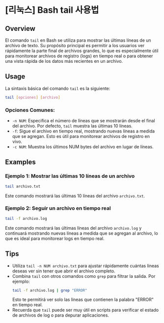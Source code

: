 # [리눅스] Bash tail 사용법

## Overview
El comando `tail` en Bash se utiliza para mostrar las últimas líneas de un archivo de texto. Su propósito principal es permitir a los usuarios ver rápidamente la parte final de archivos grandes, lo que es especialmente útil para monitorear archivos de registro (logs) en tiempo real o para obtener una vista rápida de los datos más recientes en un archivo.

## Usage
La sintaxis básica del comando `tail` es la siguiente:

```bash
tail [opciones] [archivo]
```

### Opciones Comunes:
- `-n NUM`: Especifica el número de líneas que se mostrarán desde el final del archivo. Por defecto, `tail` muestra las últimas 10 líneas.
- `-f`: Sigue el archivo en tiempo real, mostrando nuevas líneas a medida que se agregan. Esto es útil para monitorear archivos de registro en vivo.
- `-c NUM`: Muestra los últimos NUM bytes del archivo en lugar de líneas.

## Examples
### Ejemplo 1: Mostrar las últimas 10 líneas de un archivo
```bash
tail archivo.txt
```
Este comando mostrará las últimas 10 líneas del archivo `archivo.txt`.

### Ejemplo 2: Seguir un archivo en tiempo real
```bash
tail -f archivo.log
```
Este comando mostrará las últimas líneas del archivo `archivo.log` y continuará mostrando nuevas líneas a medida que se agregan al archivo, lo que es ideal para monitorear logs en tiempo real.

## Tips
- Utiliza `tail -n NUM archivo.txt` para ajustar rápidamente cuántas líneas deseas ver sin tener que abrir el archivo completo.
- Combina `tail` con otros comandos como `grep` para filtrar la salida. Por ejemplo:
  ```bash
  tail -f archivo.log | grep "ERROR"
  ```
  Esto te permitirá ver solo las líneas que contienen la palabra "ERROR" en tiempo real.
- Recuerda que `tail` puede ser muy útil en scripts para verificar el estado de archivos de log o para depurar aplicaciones.